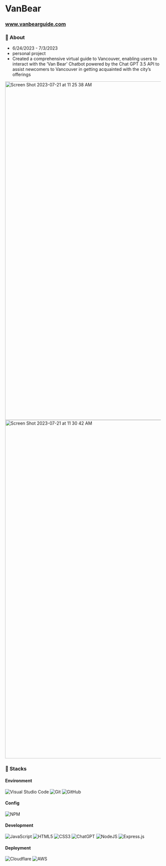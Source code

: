 # VanBear

### www.vanbearguide.com

### 🧸 About 
- 6/24/2023 - 7/3/2023
- personal project
- Created a comprehensive virtual guide to Vancouver, enabling users to interact with the ‘Van Bear’ Chatbot powered by the Chat GPT 3.5 API to assist newcomers to Vancouver in getting acquainted with the city’s offerings

<img width="1092" alt="Screen Shot 2023-07-21 at 11 25 38 AM" src="https://github.com/jamie7dev/VanBear/assets/104494969/0e2003d8-bcdc-4b00-8f26-b549a119d7a6">
<img width="1092" alt="Screen Shot 2023-07-21 at 11 30 42 AM" src="https://github.com/jamie7dev/VanBear/assets/104494969/7b8e0953-9ea2-4b69-b68c-7e0fe62461de">

### 📍 Stacks
#### Environment
![Visual Studio Code](https://img.shields.io/badge/Visual%20Studio%20Code-0078d7.svg?style=for-the-badge&logo=visual-studio-code&logoColor=white)
![Git](https://img.shields.io/badge/git-%23F05033.svg?style=for-the-badge&logo=git&logoColor=white)
![GitHub](https://img.shields.io/badge/github-%23121011.svg?style=for-the-badge&logo=github&logoColor=white)
#### Config
![NPM](https://img.shields.io/badge/NPM-%23CB3837.svg?style=for-the-badge&logo=npm&logoColor=white)
#### Development
![JavaScript](https://img.shields.io/badge/javascript-%23323330.svg?style=for-the-badge&logo=javascript&logoColor=%23F7DF1E)
![HTML5](https://img.shields.io/badge/html5-%23E34F26.svg?style=for-the-badge&logo=html5&logoColor=white)
![CSS3](https://img.shields.io/badge/css3-%231572B6.svg?style=for-the-badge&logo=css3&logoColor=white)
![ChatGPT](https://img.shields.io/badge/chatGPT-74aa9c?style=for-the-badge&logo=openai&logoColor=white)
![NodeJS](https://img.shields.io/badge/node.js-6DA55F?style=for-the-badge&logo=node.js&logoColor=white)
![Express.js](https://img.shields.io/badge/express.js-%23404d59.svg?style=for-the-badge&logo=express&logoColor=%2361DAFB)
#### Deployment
![Cloudflare](https://img.shields.io/badge/Cloudflare-F38020?style=for-the-badge&logo=Cloudflare&logoColor=white)
![AWS](https://img.shields.io/badge/AWSLambda-%23FF9900.svg?style=for-the-badge&logo=amazon-aws&logoColor=white)
